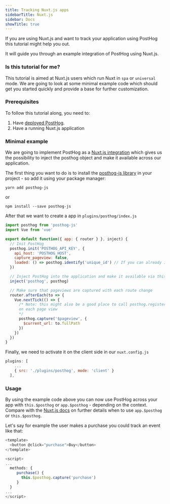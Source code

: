 ```yaml
---
title: Tracking Nuxt.js apps
sidebarTitle: Nuxt.js
sidebar: Docs
showTitle: true
---
```


If you are using Nuxt.js and want to track your application using PostHog this tutorial might help you out. 

It will guide you through an example integration of PostHog using Nuxt.js. 

### Is this tutorial for me?

This tutorial is aimed at Nuxt.js users which run Nuxt in `spa` or `universal` mode. 
We are going to look at some minimal example code which should get you started quickly and provide a base for further customization.

### Prerequisites

To follow this tutorial along, you need to:

1. Have [deployed PostHog](/docs/deployment).
2. Have a running Nuxt.js application

### Minimal example

We are going to implement PostHog as a [Nuxt.js integration](https://nuxtjs.org/docs/2.x/directory-structure/plugins) which gives us the possibility to inject
the posthog object and make it available across our application.

The first thing you want to do is to install the [posthog-js library](/docs/integrate/client/js) in your project - so add it using your package manager:

```
yarn add posthog-js
```

or

```
npm install --save posthog-js
```

After that we want to create a app in `plugins/posthog/index.js`

```javascript
import posthog from 'posthog-js'
import Vue from 'vue'

export default function({ app: { router } }, inject) {
  // Init PostHog
  posthog.init('POSTHOG_API_KEY', {
    api_host: 'POSTHOG_HOST',
    capture_pageview: false,
    loaded: () => posthog.identify('unique_id') // If you can already identify your user
  })

  // Inject PostHog into the application and make it available via this.$posthog (or app.$posthog)
  inject('posthog', posthog)

  // Make sure that pageviews are captured with each route change
  router.afterEach(to => {
    Vue.nextTick(() => {
      /* Note: this might also be a good place to call posthog.register(...) in order to update your properties
      on each page view
      */
      posthog.capture('$pageview', {
        $current_url: to.fullPath
      })
    })
  })
}

```

Finally, we need to activate it on the client side in our `nuxt.config.js`

```javascript
plugins: [
    ...
    { src: './plugins/posthog', mode: 'client' }
  ],
```

### Usage

By using the example code above you can now use PostHog across your app with `this.$posthog` or `app.$posthog` - depending on the context. 
Compare with the [Nuxt.js docs](https://nuxtjs.org/docs/2.x/directory-structure/plugins#inject-in-root--context) on further details when to use `app.$posthog` or `this.$posthog`.

Let's say for example the user makes a purchase you could track an event like that:

```javascript
<template>
  <button @click="purchase">Buy</button>
</template>

<script>
...
  methods: {
     purchase() {
       this.$posthog.capture('purchase')
     }
  }
...
</script>
```
